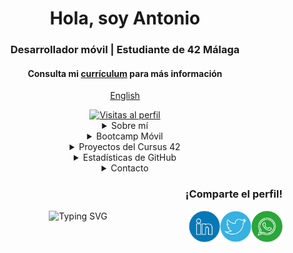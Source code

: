 <h1 align="center">Hola, soy Antonio</h1>
<h3 align="center">Desarrollador móvil | Estudiante de 42 Málaga</h3>
<h4 align="center">Consulta mi <a href="https://github.com/AntonioJesusRM/AntonioJesusRM/blob/main/Curriculum.pdf" target="_blank">currículum</a> para más información</h4>

<p align="center">
        <a href="https://github.com/AntonioJesusRM/AntonioJesusRM/blob/main/README.md"><span>English</span></a>
</p>

<div align="center">
<a href="https://visitcount.itsvg.in">
  <img src="https://visitcount.itsvg.in/api?id=AntonioJesusRM&label=Visitas%20al%20perfil&color=1&icon=0&pretty=false" alt="Visitas al perfil">
</a>

<details>
  <summary>Sobre mí</summary>
<h2 align="center">Sobre mí</h2>

<p>
Soy un desarrollador junior que ha completado con éxito un bootcamp de programación móvil y el prestigioso curso de 42. Desde que comencé mi educación superior en programación, he trabajado en varios proyectos personales y continuado mi formación, impulsado por mi pasión por la tecnología.

He demostrado habilidades sólidas en esfuerzo y aprendizaje, resiliencia ante la frustración y habilidades para resolver problemas a lo largo de mi experiencia profesional. Busco un proyecto donde pueda aplicar mis conocimientos como desarrollador de aplicaciones móviles y seguir creciendo en una empresa que comparta mis valores.
</p>
<h2 align="center">Mis Habilidades Técnicas</h2>

<h3>Lenguajes</h3>

[![Mis Habilidades](https://skillicons.dev/icons?i=kotlin,c,cpp,html,css,js,python)](https://skillicons.dev)

<h3>Herramientas</h3>

[![Mis Habilidades](https://skillicons.dev/icons?i=androidstudio,bash,vim,vscode,github,git,docker)](https://skillicons.dev)

</details>

<details>
  <summary>Bootcamp Móvil</summary>

  <h2 align="center">Proyectos del Bootcamp</h2>
  <p align="center">Aquí están los proyectos que completé durante el bootcamp de móvil.</p>

  | Nº  | Nombre del Proyecto | Descripción                             | Estado |
  | --- | ------------------- | --------------------------------------- | ------ |
  | 01  | [Primer Proyecto](../../../My-first-project-with-Android-Studio) | Proyecto de inicio del bootcamp         | ✅     |
  | 02  | [Sprint2Lab](../../../Sprint2Lab) | Herramienta de cálculo de área          | ✅     |
  | 03  | [Sprint3Lab](../../../Sprint3Lab) | Aplicación de lista de películas        | ✅     |
  | 04  | [ChitChat](../../../ChitChat) | Aplicación de chat móvil con integración de API | ✅     |
</details>

<details>
  <summary>Proyectos del Cursus 42</summary>
<div align="center">
<h2>Proyectos del Cursus 42</h2>
</div>
<p align="center">Este es mi perfil de GitHub donde puedes encontrar todos los proyectos que he completado durante mi tiempo en 42.</p>

| Nº | Nombre del Proyecto | Descripción | Estado |
| --- | --- | --- | --- |
| 01 | [libft](../../../libft) | Mi propia biblioteca en C | ✅ |
| 02 | [ft_printf](../../../printf) | Recodificación de la función printf | ✅ | 
| 03 | [get_next_line](../../../get_next_line) | Una función que lee una línea de un descriptor de archivo | ✅ |
| 04 | Born2beroot | Configuración de un servidor seguro | ✅ |
| 05 | [push_swap](../../../push__swap) | Un algoritmo de ordenación utilizando dos pilas | ✅ |
| 06 | [pipex](../../../pipex) | Un programa que replica la funcionalidad de los pipes de Unix | ✅ |
| 07 | [fract-ol](../../../fractol) | Un programa que renderiza fractales | ✅ |
| 08 | [Philosphers](../../../philo) | Un programa que simula el problema de los filósofos comensales | ✅ |
| 09 | minishell | Implementación de un shell UNIX | ✅ |
| 10 | [cub3d](../../../cub3D) | Un motor de juego 3D con raycasting | ✅ |
| 11 | [CPP Module 00](../../../cpp/tree/master/modulo00) | Introducción a C++ | ✅ |
| 12 | [CPP Module 01](../../../cpp/tree/master/modulo01) | Asignación de memoria y referencias en C++ | ✅ |
| 13 | [CPP Module 02](../../../cpp/tree/master/modulo02) | Polimorfismo ad-hoc, sobrecarga de operadores y clases canónicas en C++ | ✅ |
| 14 | [CPP Module 03](../../../cpp/tree/master/modulo03) | Herencia en C++ | ✅ | 80/100 |
| 15 | [CPP Module 04](../../../cpp/tree/master/modulo04) | Polimorfismo de subtipos, clases abstractas e interfaces en C++ | ✅ |
| 16 | [CPP Module 05](../../../cpp/tree/master/modulo05) | Clases anidadas, excepciones y flujos de archivos en C++ | ✅ |
| 17 | [CPP Module 06](../../../cpp/tree/master/modulo06) | Conversiones en C++, plantillas, STL | ✅ |
| 18 | [CPP Module 07](../../../cpp/tree/master/modulo07) | Plantillas en profundidad, contenedores en C++ | ✅ |
| 19 | [CPP Module 08](../../../cpp/tree/master/modulo08) | Contenedores templados, iteradores en C++ | ✅ |
| 20 | [CPP Module 09](../../../cpp/tree/master/modulo09) | Contenedores templados, iteradores en C++ | ✅ |
| 21 | NetPractice | Ejercicios de administración de redes y sistemas | ✅ |
| 22 | [ft_irc](../../../ft_irc) | Implementación de un servidor IRC | ✅ |
| 23 | [Inception](../../../inception) | Proyecto de Docker-Compose | ✅ |
| 24 | [ft_transcendence](../../../ft_transcendence) | Implementación de un servidor de juego multijugador | ✅ |
---

<div align="center">
  <br>
  <a href="https://github.com/oakoudad/badge42">
    <img src="https://badge.mediaplus.ma/darkblue/aruiz-mo?1337Badge=off&UM6P=off" alt="Estadísticas de 42 de aruiz-mo" />
  </a>
</div>
</details>

<details>
  <summary>Estadísticas de GitHub</summary>
<div align="center">

<h2>Estadísticas de GitHub</h2>

![](https://github-readme-stats.vercel.app/api?username=AntonioJesusRM&theme=light&hide_border=true&include_all_commits=false&count_private=false)<br/>


![](https://github-profile-trophy.vercel.app/?username=AntonioJesusRM&theme=flat&no-frame=true&no-bg=true&margin-w=4)


</div>
</details>

<details>
  <summary>Contacto</summary>
<div align="center">
    <h2 align="center">Puedes contactarme a través de:</h2>
    <p align="center">
      <br/>
      <a href="https://www.linkedin.com/in/antonio-jesus-ruiz-moreno/" target="blank"><img align="center"
         src="https://img.shields.io/badge/LinkedIn-0077B5?style=for-the-badge&logo=linkedin&logoColor=whitE"
         alt="AntonioJesusRM linkedin" height="30"/></a>
      <a href="mailto:antjrm95@hotmail.com" target="blank"><img align="center"
         src="https://img.shields.io/badge/Gmail-D14836?style=for-the-badge&logo=gmail&logoColor=white"
         alt="AntonioJesusRM mail" height="30"/></a>
      <a href="https://wa.me/+34622940920" target="blank"><img align="center"
         src="https://img.shields.io/badge/WhatsApp-25D366?style=for-the-badge&logo=whatsapp&logoColor=white"
         alt="AntonioJesusRM Whatsapp" height="30"/></a>
      <br>
    </p>
</details>
  
<h3 align="right">¡Comparte el perfil!</h3>

[<img src="https://github.com/AntonioJesusRM/media/blob/main/whatsapp-icon.png" width="50" height="50" align="right"></img>](https://api.whatsapp.com/send?text=¡Hola!%20Mira%20este%20perfil%20genial%20que%20encontré%20en%20Github.%20%0ahttps://github.com/AntonioJesusRM)
[<img src="https://github.com/AntonioJesusRM/media/blob/main/twitter-icon.png" width="50" height="50" align="right"></img>](https://twitter.com/intent/tweet?url=https://github.com/AntonioJesusRM&text=¡Hola!%20Mira%20este%20repositorio%20genial%20que%20encontré%20en%20Github)
[<img src="https://github.com/AntonioJesusRM/media/blob/main/linkedin-icon.png" width="50" height="50" align="right"></img>](https://www.linkedin.com/sharing/share-offsite/?url=https://github.com/AntonioJesusRM)

<p align="center">
  <img src="https://readme-typing-svg.demolab.com?font=Fira+Code&pause=1000&color=1D5CAE&center=true&vCenter=true&width=435&lines=Apasionado+por+la+tecnología" alt="Typing SVG" />
</p>
